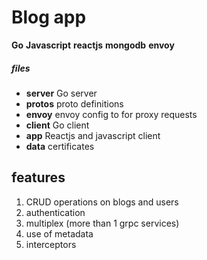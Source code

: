 # Blog app

**Go** **Javascript** **reactjs** **mongodb** **envoy**

##### files
- **server** Go server
- **protos** proto definitions
- **envoy** envoy config to for proxy requests
- **client** Go client
- **app** Reactjs and javascript client
- **data** certificates

## features
1. CRUD operations on blogs and users
2. authentication 
3. multiplex (more than 1 grpc services)
4. use of metadata 
5. interceptors
